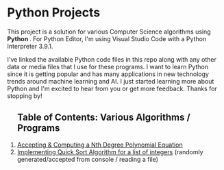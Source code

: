 <h1> Python Projects </h1>
<p> This project is a solution for various Computer Science algorithms using <b> Python </b>. For Python Editor, I'm using Visual Studio Code with a Python Interpreter 3.9.1.</p>

<p> I've linked the available Python code files in this repo along with any other data or media files that I use for these programs. I want to learn Python 
since it is getting popular and has many applications in new technology trends around machine learning and AI. I just started learning more about Python and I'm excited to 
hear from you or get more feedback. Thanks for stopping by!</p>

<ol><h2>Table of Contents: Various Algorithms / Programs</h2>
<li><a href="https://github.com/WarrenElliot/Python-Projects/blob/main/polynomial.py">Accepting & Computing a Nth Degree Polynomial Equation</a></li>
<li><a href="https://github.com/WarrenElliot/Python-Projects/blob/main/Quick-Sort.py">Implementing Quick Sort Algorithm for a list of integers</a> (randomly generated/accepted from console / reading a file)</li>
</ol>
